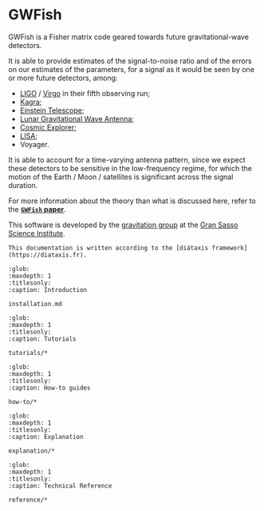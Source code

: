 # GWFish

GWFish is a Fisher matrix code geared towards future gravitational-wave detectors.

It is able to provide estimates of the signal-to-noise ratio and of the errors on 
our estimates of the parameters, for a signal as it would be seen by one or more 
future detectors, among:

- [LIGO](https://ligo.caltech.edu) / [Virgo](https://www.virgo-gw.eu/) in their fifth observing run;
- [Kagra](https://gwcenter.icrr.u-tokyo.ac.jp/en/);
- [Einstein Telescope](http://www.et-gw.eu);
- [Lunar Gravitational Wave Antenna](http://socrate.cs.unicam.it/);
- [Cosmic Explorer](https://cosmicexplorer.org);
- [LISA](https://lisamission.org);
- Voyager.

It is able to account for a time-varying antenna pattern, since we expect these
detectors to be sensitive in the low-frequency regime, for which the motion of the 
Earth / Moon / satellites is significant across the signal duration.

For more information about the theory than what is discussed here, refer to 
the __[`GWFish` paper](https://www.sciencedirect.com/science/article/abs/pii/S2213133722000853?via%3Dihub)__.

This software is developed by the [gravitation group](https://wikiet.gssi.it/index.php/Main_Page) 
at the [Gran Sasso Science Institute](https://www.gssi.it/).

```{seealso}
This documentation is written according to the [diátaxis framework](https://diataxis.fr).
```

```{toctree}
:glob:
:maxdepth: 1
:titlesonly:
:caption: Introduction

installation.md
```


```{toctree}
:glob:
:maxdepth: 1
:titlesonly:
:caption: Tutorials

tutorials/*
```

```{toctree}
:glob:
:maxdepth: 1
:titlesonly:
:caption: How-to guides

how-to/*
```

```{toctree}
:glob:
:maxdepth: 1
:titlesonly:
:caption: Explanation

explanation/*
```

```{toctree}
:glob:
:maxdepth: 1
:titlesonly:
:caption: Technical Reference

reference/*
```

